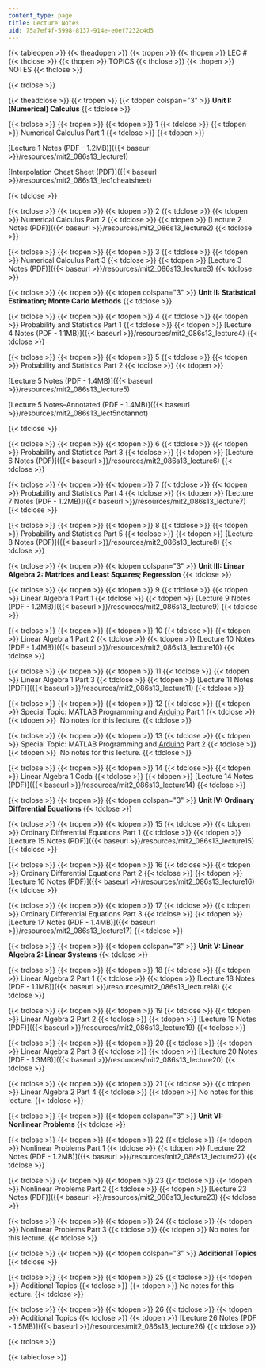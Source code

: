 ```yaml
---
content_type: page
title: Lecture Notes
uid: 75a7ef4f-5998-8137-914e-e0ef7232c4d5
---
```


{{< tableopen >}}
{{< theadopen >}}
{{< tropen >}}
{{< thopen >}}
LEC #
{{< thclose >}}
{{< thopen >}}
TOPICS
{{< thclose >}}
{{< thopen >}}
NOTES
{{< thclose >}}

{{< trclose >}}

{{< theadclose >}}
{{< tropen >}}
{{< tdopen colspan="3" >}}
**Unit I: (Numerical) Calculus**
{{< tdclose >}}

{{< trclose >}}
{{< tropen >}}
{{< tdopen >}}
1
{{< tdclose >}}
{{< tdopen >}}
Numerical Calculus Part 1
{{< tdclose >}}
{{< tdopen >}}


[Lecture 1 Notes (PDF - 1.2MB)]({{< baseurl >}}/resources/mit2_086s13_lecture1)

[Interpolation Cheat Sheet (PDF)]({{< baseurl >}}/resources/mit2_086s13_lec1cheatsheet)


{{< tdclose >}}

{{< trclose >}}
{{< tropen >}}
{{< tdopen >}}
2
{{< tdclose >}}
{{< tdopen >}}
Numerical Calculus Part 2
{{< tdclose >}}
{{< tdopen >}}
[Lecture 2 Notes (PDF)]({{< baseurl >}}/resources/mit2_086s13_lecture2)
{{< tdclose >}}

{{< trclose >}}
{{< tropen >}}
{{< tdopen >}}
3
{{< tdclose >}}
{{< tdopen >}}
Numerical Calculus Part 3
{{< tdclose >}}
{{< tdopen >}}
[Lecture 3 Notes (PDF)]({{< baseurl >}}/resources/mit2_086s13_lecture3)
{{< tdclose >}}

{{< trclose >}}
{{< tropen >}}
{{< tdopen colspan="3" >}}
**Unit II: Statistical Estimation; Monte Carlo Methods**
{{< tdclose >}}

{{< trclose >}}
{{< tropen >}}
{{< tdopen >}}
4
{{< tdclose >}}
{{< tdopen >}}
Probability and Statistics Part 1
{{< tdclose >}}
{{< tdopen >}}
[Lecture 4 Notes (PDF - 1.1MB)]({{< baseurl >}}/resources/mit2_086s13_lecture4)
{{< tdclose >}}

{{< trclose >}}
{{< tropen >}}
{{< tdopen >}}
5
{{< tdclose >}}
{{< tdopen >}}
Probability and Statistics Part 2
{{< tdclose >}}
{{< tdopen >}}


[Lecture 5 Notes (PDF - 1.4MB)]({{< baseurl >}}/resources/mit2_086s13_lecture5)

[Lecture 5 Notes–Annotated (PDF - 1.4MB)]({{< baseurl >}}/resources/mit2_086s13_lect5notannot)


{{< tdclose >}}

{{< trclose >}}
{{< tropen >}}
{{< tdopen >}}
6
{{< tdclose >}}
{{< tdopen >}}
Probability and Statistics Part 3
{{< tdclose >}}
{{< tdopen >}}
[Lecture 6 Notes (PDF)]({{< baseurl >}}/resources/mit2_086s13_lecture6)
{{< tdclose >}}

{{< trclose >}}
{{< tropen >}}
{{< tdopen >}}
7
{{< tdclose >}}
{{< tdopen >}}
Probability and Statistics Part 4
{{< tdclose >}}
{{< tdopen >}}
[Lecture 7 Notes (PDF - 1.2MB)]({{< baseurl >}}/resources/mit2_086s13_lecture7)
{{< tdclose >}}

{{< trclose >}}
{{< tropen >}}
{{< tdopen >}}
8
{{< tdclose >}}
{{< tdopen >}}
Probability and Statistics Part 5
{{< tdclose >}}
{{< tdopen >}}
[Lecture 8 Notes (PDF)]({{< baseurl >}}/resources/mit2_086s13_lecture8)
{{< tdclose >}}

{{< trclose >}}
{{< tropen >}}
{{< tdopen colspan="3" >}}
**Unit III: Linear Algebra 2: Matrices and Least Squares; Regression**
{{< tdclose >}}

{{< trclose >}}
{{< tropen >}}
{{< tdopen >}}
9
{{< tdclose >}}
{{< tdopen >}}
Linear Algebra 1 Part 1
{{< tdclose >}}
{{< tdopen >}}
[Lecture 9 Notes (PDF - 1.2MB)]({{< baseurl >}}/resources/mit2_086s13_lecture9)
{{< tdclose >}}

{{< trclose >}}
{{< tropen >}}
{{< tdopen >}}
10
{{< tdclose >}}
{{< tdopen >}}
Linear Algebra 1 Part 2
{{< tdclose >}}
{{< tdopen >}}
[Lecture 10 Notes (PDF - 1.4MB)]({{< baseurl >}}/resources/mit2_086s13_lecture10)
{{< tdclose >}}

{{< trclose >}}
{{< tropen >}}
{{< tdopen >}}
11
{{< tdclose >}}
{{< tdopen >}}
Linear Algebra 1 Part 3
{{< tdclose >}}
{{< tdopen >}}
[Lecture 11 Notes (PDF)]({{< baseurl >}}/resources/mit2_086s13_lecture11)
{{< tdclose >}}

{{< trclose >}}
{{< tropen >}}
{{< tdopen >}}
12
{{< tdclose >}}
{{< tdopen >}}
Special Topic: MATLAB Programming and [Arduino](http://www.arduino.cc/) Part 1
{{< tdclose >}}
{{< tdopen >}}
 No notes for this lecture.
{{< tdclose >}}

{{< trclose >}}
{{< tropen >}}
{{< tdopen >}}
13
{{< tdclose >}}
{{< tdopen >}}
Special Topic: MATLAB Programming and [Arduino](http://www.arduino.cc/) Part 2
{{< tdclose >}}
{{< tdopen >}}
 No notes for this lecture.
{{< tdclose >}}

{{< trclose >}}
{{< tropen >}}
{{< tdopen >}}
14
{{< tdclose >}}
{{< tdopen >}}
Linear Algebra 1 Coda
{{< tdclose >}}
{{< tdopen >}}
[Lecture 14 Notes (PDF)]({{< baseurl >}}/resources/mit2_086s13_lecture14)
{{< tdclose >}}

{{< trclose >}}
{{< tropen >}}
{{< tdopen colspan="3" >}}
**Unit IV: Ordinary Differential Equations**
{{< tdclose >}}

{{< trclose >}}
{{< tropen >}}
{{< tdopen >}}
15
{{< tdclose >}}
{{< tdopen >}}
Ordinary Differential Equations Part 1
{{< tdclose >}}
{{< tdopen >}}
[Lecture 15 Notes (PDF)]({{< baseurl >}}/resources/mit2_086s13_lecture15)
{{< tdclose >}}

{{< trclose >}}
{{< tropen >}}
{{< tdopen >}}
16
{{< tdclose >}}
{{< tdopen >}}
Ordinary Differential Equations Part 2
{{< tdclose >}}
{{< tdopen >}}
[Lecture 16 Notes (PDF)]({{< baseurl >}}/resources/mit2_086s13_lecture16)
{{< tdclose >}}

{{< trclose >}}
{{< tropen >}}
{{< tdopen >}}
17
{{< tdclose >}}
{{< tdopen >}}
Ordinary Differential Equations Part 3
{{< tdclose >}}
{{< tdopen >}}
[Lecture 17 Notes (PDF - 1.4MB)]({{< baseurl >}}/resources/mit2_086s13_lecture17)
{{< tdclose >}}

{{< trclose >}}
{{< tropen >}}
{{< tdopen colspan="3" >}}
**Unit V: Linear Algebra 2: Linear Systems**
{{< tdclose >}}

{{< trclose >}}
{{< tropen >}}
{{< tdopen >}}
18
{{< tdclose >}}
{{< tdopen >}}
Linear Algebra 2 Part 1
{{< tdclose >}}
{{< tdopen >}}
[Lecture 18 Notes (PDF - 1.1MB)]({{< baseurl >}}/resources/mit2_086s13_lecture18)
{{< tdclose >}}

{{< trclose >}}
{{< tropen >}}
{{< tdopen >}}
19
{{< tdclose >}}
{{< tdopen >}}
Linear Algebra 2 Part 2
{{< tdclose >}}
{{< tdopen >}}
[Lecture 19 Notes (PDF)]({{< baseurl >}}/resources/mit2_086s13_lecture19)
{{< tdclose >}}

{{< trclose >}}
{{< tropen >}}
{{< tdopen >}}
20
{{< tdclose >}}
{{< tdopen >}}
Linear Algebra 2 Part 3
{{< tdclose >}}
{{< tdopen >}}
[Lecture 20 Notes (PDF - 1.3MB)]({{< baseurl >}}/resources/mit2_086s13_lecture20)
{{< tdclose >}}

{{< trclose >}}
{{< tropen >}}
{{< tdopen >}}
21
{{< tdclose >}}
{{< tdopen >}}
Linear Algebra 2 Part 4
{{< tdclose >}}
{{< tdopen >}}
No notes for this lecture.
{{< tdclose >}}

{{< trclose >}}
{{< tropen >}}
{{< tdopen colspan="3" >}}
**Unit VI: Nonlinear Problems**
{{< tdclose >}}

{{< trclose >}}
{{< tropen >}}
{{< tdopen >}}
22
{{< tdclose >}}
{{< tdopen >}}
Nonlinear Problems Part 1
{{< tdclose >}}
{{< tdopen >}}
[Lecture 22 Notes (PDF - 1.2MB)]({{< baseurl >}}/resources/mit2_086s13_lecture22)
{{< tdclose >}}

{{< trclose >}}
{{< tropen >}}
{{< tdopen >}}
23
{{< tdclose >}}
{{< tdopen >}}
Nonlinear Problems Part 2
{{< tdclose >}}
{{< tdopen >}}
[Lecture 23 Notes (PDF)]({{< baseurl >}}/resources/mit2_086s13_lecture23)
{{< tdclose >}}

{{< trclose >}}
{{< tropen >}}
{{< tdopen >}}
24
{{< tdclose >}}
{{< tdopen >}}
Nonlinear Problems Part 3
{{< tdclose >}}
{{< tdopen >}}
No notes for this lecture.
{{< tdclose >}}

{{< trclose >}}
{{< tropen >}}
{{< tdopen colspan="3" >}}
**Additional Topics**
{{< tdclose >}}

{{< trclose >}}
{{< tropen >}}
{{< tdopen >}}
25
{{< tdclose >}}
{{< tdopen >}}
Additional Topics
{{< tdclose >}}
{{< tdopen >}}
No notes for this lecture.
{{< tdclose >}}

{{< trclose >}}
{{< tropen >}}
{{< tdopen >}}
26
{{< tdclose >}}
{{< tdopen >}}
Additional Topics
{{< tdclose >}}
{{< tdopen >}}
[Lecture 26 Notes (PDF - 1.5MB)]({{< baseurl >}}/resources/mit2_086s13_lecture26)
{{< tdclose >}}

{{< trclose >}}

{{< tableclose >}}